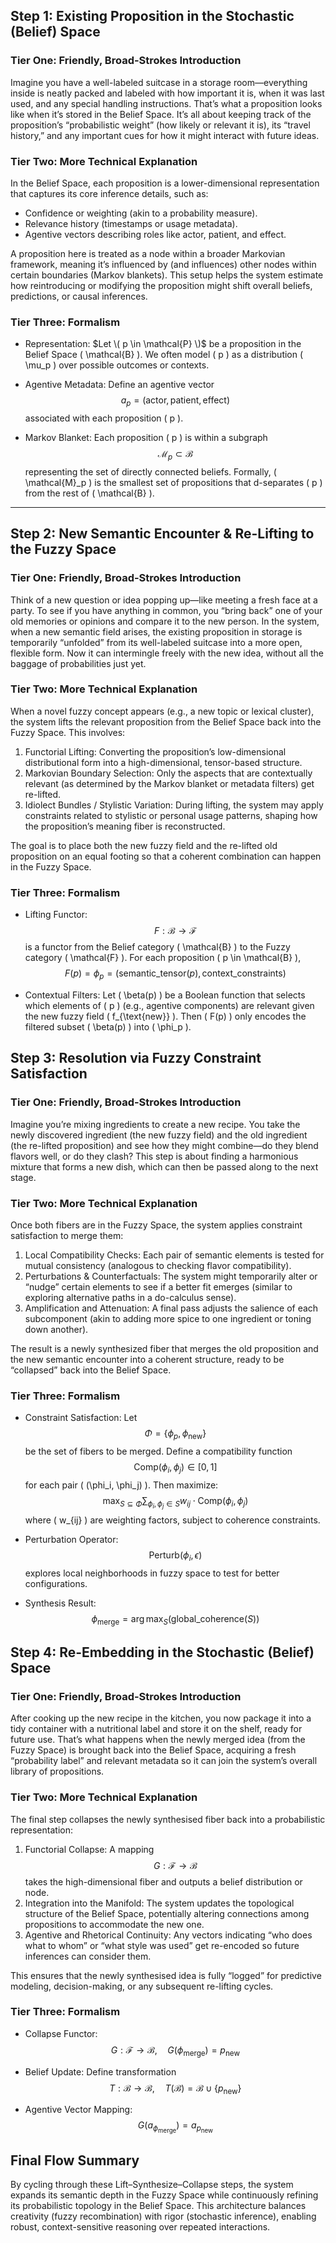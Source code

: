 ## Step 1: Existing Proposition in the Stochastic (Belief) Space

### Tier One: Friendly, Broad-Strokes Introduction
Imagine you have a well-labeled suitcase in a storage room—everything inside is neatly packed and labeled with how important it is, when it was last used, and any special handling instructions. That’s what a proposition looks like when it’s stored in the Belief Space. It’s all about keeping track of the proposition’s “probabilistic weight” (how likely or relevant it is), its “travel history,” and any important cues for how it might interact with future ideas. 

### Tier Two: More Technical Explanation
In the Belief Space, each proposition is a lower-dimensional representation that captures its core inference details, such as:
- Confidence or weighting (akin to a probability measure).
- Relevance history (timestamps or usage metadata).
- Agentive vectors describing roles like actor, patient, and effect.  

A proposition here is treated as a node within a broader Markovian framework, meaning it’s influenced by (and influences) other nodes within certain boundaries (Markov blankets). This setup helps the system estimate how reintroducing or modifying the proposition might shift overall beliefs, predictions, or causal inferences. 

### Tier Three: Formalism

- Representation: $Let \( p \in \mathcal{P} \)$ be a proposition in the Belief Space \( \mathcal{B} \). We often model \( p \) as a distribution \( \mu_p \) over possible outcomes or contexts.

- Agentive Metadata: Define an agentive vector  
  $$
  a_p = (\text{actor}, \text{patient}, \text{effect})
  $$
  associated with each proposition \( p \).

- Markov Blanket: Each proposition \( p \) is within a subgraph  
  $$
  \mathcal{M}_p \subset \mathcal{B}
  $$
  representing the set of directly connected beliefs. Formally, \( \mathcal{M}_p \) is the smallest set of propositions that d-separates \( p \) from the rest of \( \mathcal{B} \).

---

## Step 2: New Semantic Encounter & Re-Lifting to the Fuzzy Space

### Tier One: Friendly, Broad-Strokes Introduction
Think of a new question or idea popping up—like meeting a fresh face at a party. To see if you have anything in common, you “bring back” one of your old memories or opinions and compare it to the new person. In the system, when a new semantic field arises, the existing proposition in storage is temporarily “unfolded” from its well-labeled suitcase into a more open, flexible form. Now it can intermingle freely with the new idea, without all the baggage of probabilities just yet.

### Tier Two: More Technical Explanation
When a novel fuzzy concept appears (e.g., a new topic or lexical cluster), the system lifts the relevant proposition from the Belief Space back into the Fuzzy Space. This involves:
1. Functorial Lifting: Converting the proposition’s low-dimensional distributional form into a high-dimensional, tensor-based structure.  
2. Markovian Boundary Selection: Only the aspects that are contextually relevant (as determined by the Markov blanket or metadata filters) get re-lifted.  
3. Idiolect Bundles / Stylistic Variation: During lifting, the system may apply constraints related to stylistic or personal usage patterns, shaping how the proposition’s meaning fiber is reconstructed.  

The goal is to place both the new fuzzy field and the re-lifted old proposition on an equal footing so that a coherent combination can happen in the Fuzzy Space.

### Tier Three: Formalism

- Lifting Functor:  
  $$
  F: \mathcal{B} \to \mathcal{F}
  $$
  is a functor from the Belief category \( \mathcal{B} \) to the Fuzzy category \( \mathcal{F} \). For each proposition \( p \in \mathcal{B} \),  
  $$
  F(p) = \phi_p = \Big(\text{semantic\_tensor}(p),\, \text{context\_constraints}\Big)
  $$

- Contextual Filters: Let \( \beta(p) \) be a Boolean function that selects which elements of \( p \) (e.g., agentive components) are relevant given the new fuzzy field \( f_{\text{new}} \). Then \( F(p) \) only encodes the filtered subset \( \beta(p) \) into \( \phi_p \).

## Step 3: Resolution via Fuzzy Constraint Satisfaction

### Tier One: Friendly, Broad-Strokes Introduction
Imagine you’re mixing ingredients to create a new recipe. You take the newly discovered ingredient (the new fuzzy field) and the old ingredient (the re-lifted proposition) and see how they might combine—do they blend flavors well, or do they clash? This step is about finding a harmonious mixture that forms a new dish, which can then be passed along to the next stage.

### Tier Two: More Technical Explanation
Once both fibers are in the Fuzzy Space, the system applies constraint satisfaction to merge them:
1. Local Compatibility Checks: Each pair of semantic elements is tested for mutual consistency (analogous to checking flavor compatibility).  
2. Perturbations & Counterfactuals: The system might temporarily alter or “nudge” certain elements to see if a better fit emerges (similar to exploring alternative paths in a do-calculus sense).  
3. Amplification and Attenuation: A final pass adjusts the salience of each subcomponent (akin to adding more spice to one ingredient or toning down another).  

The result is a newly synthesized fiber that merges the old proposition and the new semantic encounter into a coherent structure, ready to be “collapsed” back into the Belief Space.

### Tier Three: Formalism

- Constraint Satisfaction: Let  
  $$
  \Phi = \{ \phi_p, \phi_{\text{new}} \}
  $$
  be the set of fibers to be merged. Define a compatibility function  
  $$
  \mathrm{Comp}(\phi_i, \phi_j) \in [0,1]
  $$
  for each pair \( (\phi_i, \phi_j) \). Then maximize:
  $$
  \max_{S \subseteq \Phi} \sum_{\phi_i, \phi_j \in S} w_{ij} \cdot \mathrm{Comp}(\phi_i, \phi_j)
  $$
  where \( w_{ij} \) are weighting factors, subject to coherence constraints.

- Perturbation Operator:  
  $$
  \mathrm{Perturb}(\phi_i, \epsilon)
  $$
  explores local neighborhoods in fuzzy space to test for better configurations.

- Synthesis Result:  
  $$
  \phi_{\mathrm{merge}} = \arg\max_S \bigl(\mathrm{global\_coherence}(S)\bigr)
  $$


## Step 4: Re-Embedding in the Stochastic (Belief) Space

### Tier One: Friendly, Broad-Strokes Introduction
After cooking up the new recipe in the kitchen, you now package it into a tidy container with a nutritional label and store it on the shelf, ready for future use. That’s what happens when the newly merged idea (from the Fuzzy Space) is brought back into the Belief Space, acquiring a fresh “probability label” and relevant metadata so it can join the system’s overall library of propositions.

### Tier Two: More Technical Explanation
The final step collapses the newly synthesised fiber back into a probabilistic representation:
1. Functorial Collapse: A mapping  
   $$
   G: \mathcal{F} \to \mathcal{B}
   $$
   takes the high-dimensional fiber and outputs a belief distribution or node.  
2. Integration into the Manifold: The system updates the topological structure of the Belief Space, potentially altering connections among propositions to accommodate the new one.  
3. Agentive and Rhetorical Continuity: Any vectors indicating “who does what to whom” or “what style was used” get re-encoded so future inferences can consider them.  

This ensures that the newly synthesised idea is fully “logged” for predictive modeling, decision-making, or any subsequent re-lifting cycles.

### Tier Three: Formalism

- Collapse Functor:  
  $$
  G: \mathcal{F} \to \mathcal{B}, 
  \quad G(\phi_{\mathrm{merge}}) = p_{\mathrm{new}}
  $$

- Belief Update: Define transformation  
  $$
  T: \mathcal{B} \to \mathcal{B}, \quad T(\mathcal{B}) = \mathcal{B} \cup \{ p_{\mathrm{new}} \}
  $$

- Agentive Vector Mapping:  
  $$
  G(a_{\phi_{\mathrm{merge}}}) = a_{p_{\mathrm{new}}}
  $$



## Final Flow Summary

By cycling through these Lift–Synthesize–Collapse steps, the system expands its semantic depth in the Fuzzy Space while continuously refining its probabilistic topology in the Belief Space. This architecture balances creativity (fuzzy recombination) with rigor (stochastic inference), enabling robust, context-sensitive reasoning over repeated interactions.
